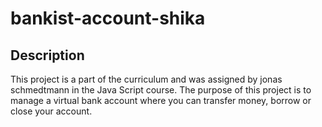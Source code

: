 # bankist-account-shika

## Description

This project is a part of the curriculum and was assigned by jonas schmedtmann in the Java Script course. The purpose of this project is to manage a virtual bank account where you can transfer money, borrow or close your account.
